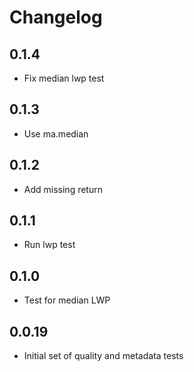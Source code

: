 # Changelog

## 0.1.4

- Fix median lwp test

## 0.1.3

- Use ma.median

## 0.1.2

- Add missing return

## 0.1.1

- Run lwp test

## 0.1.0

- Test for median LWP

## 0.0.19

- Initial set of quality and metadata tests
